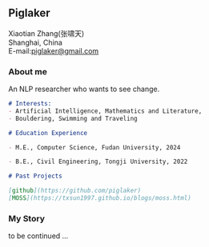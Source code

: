 ## Piglaker


Xiaotian Zhang(张啸天) \
Shanghai, China \
E-mail:piglaker@gmail.com 


### About me

An NLP researcher who wants to see change.


```markdown
# Interests: 
- Artificial Intelligence, Mathematics and Literature, 
- Bouldering, Swimming and Traveling

# Education Experience

- M.E., Computer Science, Fudan University, 2024

- B.E., Civil Engineering, Tongji University, 2022

# Past Projects

[github](https://github.com/piglaker)
[MOSS](https://txsun1997.github.io/blogs/moss.html)
```

### My Story
to be continued ... 

